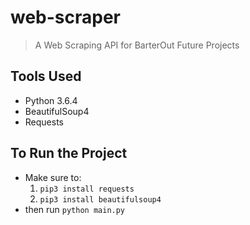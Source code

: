 # web-scraper
> A Web Scraping API for BarterOut Future Projects

## Tools Used
- Python 3.6.4
- BeautifulSoup4
- Requests

## To Run the Project
- Make sure to:
  1. `pip3 install requests`
  2. `pip3 install beautifulsoup4`
- then run `python main.py`

